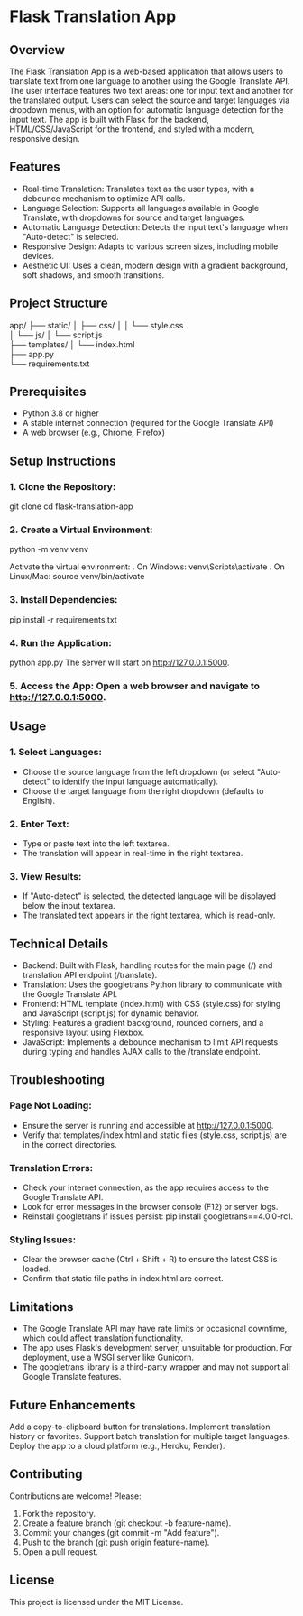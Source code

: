 # Flask Translation App

## Overview

The Flask Translation App is a web-based application that allows users to translate text from one language to another using the Google Translate API. The user interface features two text areas: one for input text and another for the translated output. Users can select the source and target languages via dropdown menus, with an option for automatic language detection for the input text. The app is built with Flask for the backend, HTML/CSS/JavaScript for the frontend, and styled with a modern, responsive design.

## Features

- Real-time Translation: Translates text as the user types, with a debounce mechanism to optimize API calls.
- Language Selection: Supports all languages available in Google Translate, with dropdowns for source and target languages.
- Automatic Language Detection: Detects the input text's language when "Auto-detect" is selected.
- Responsive Design: Adapts to various screen sizes, including mobile devices.
- Aesthetic UI: Uses a clean, modern design with a gradient background, soft shadows, and smooth transitions.

## Project Structure

app/
├── static/
│   ├── css/
│   │   └── style.css        
│   └── js/
│       └── script.js        
├── templates/
│   └── index.html           
├── app.py                   
└── requirements.txt         

## Prerequisites

- Python 3.8 or higher
- A stable internet connection (required for the Google Translate API)
- A web browser (e.g., Chrome, Firefox)

## Setup Instructions

### 1. Clone the Repository:
git clone <repository-url>
cd flask-translation-app

### 2. Create a Virtual Environment:
python -m venv venv

Activate the virtual environment:
  . On Windows: venv\Scripts\activate
  . On Linux/Mac: source venv/bin/activate

### 3. Install Dependencies:
pip install -r requirements.txt

### 4. Run the Application:
python app.py
The server will start on http://127.0.0.1:5000.

### 5. Access the App: Open a web browser and navigate to http://127.0.0.1:5000.

## Usage

### 1. Select Languages:
- Choose the source language from the left dropdown (or select "Auto-detect" to identify the input language automatically).
- Choose the target language from the right dropdown (defaults to English).

### 2. Enter Text:
- Type or paste text into the left textarea.
- The translation will appear in real-time in the right textarea.

### 3. View Results:
- If "Auto-detect" is selected, the detected language will be displayed below the input textarea.
- The translated text appears in the right textarea, which is read-only.

## Technical Details
* Backend: Built with Flask, handling routes for the main page (/) and translation API endpoint (/translate).
* Translation: Uses the googletrans Python library to communicate with the Google Translate API.
* Frontend: HTML template (index.html) with CSS (style.css) for styling and JavaScript (script.js) for dynamic behavior.
* Styling: Features a gradient background, rounded corners, and a responsive layout using Flexbox.
* JavaScript: Implements a debounce mechanism to limit API requests during typing and handles AJAX calls to the /translate endpoint.

## Troubleshooting

### Page Not Loading:
- Ensure the server is running and accessible at http://127.0.0.1:5000.
- Verify that templates/index.html and static files (style.css, script.js) are in the correct directories.

### Translation Errors:
- Check your internet connection, as the app requires access to the Google Translate API.
- Look for error messages in the browser console (F12) or server logs.
- Reinstall googletrans if issues persist: pip install googletrans==4.0.0-rc1.

### Styling Issues:
- Clear the browser cache (Ctrl + Shift + R) to ensure the latest CSS is loaded.
- Confirm that static file paths in index.html are correct.

## Limitations
- The Google Translate API may have rate limits or occasional downtime, which could affect translation functionality.
- The app uses Flask's development server, unsuitable for production. For deployment, use a WSGI server like Gunicorn.
- The googletrans library is a third-party wrapper and may not support all Google Translate features.

## Future Enhancements
Add a copy-to-clipboard button for translations.
Implement translation history or favorites.
Support batch translation for multiple target languages.
Deploy the app to a cloud platform (e.g., Heroku, Render).

## Contributing
Contributions are welcome! Please:
1. Fork the repository.
2. Create a feature branch (git checkout -b feature-name).
3. Commit your changes (git commit -m "Add feature").
4. Push to the branch (git push origin feature-name).
5. Open a pull request.

## License
This project is licensed under the MIT License.